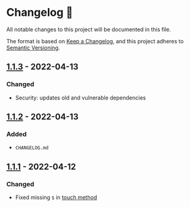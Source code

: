 # Changelog 📝

All notable changes to this project will be documented in this file.

The format is based on [Keep a Changelog](https://keepachangelog.com/en/1.0.0/), and this project adheres to [Semantic Versioning](https://semver.org/spec/v2.0.0.html).

## [1.1.3] - 2022-04-13

### Changed

* Security: updates old and vulnerable dependencies

## [1.1.2] - 2022-04-13

### Added

* `CHANGELOG.md`

## [1.1.1] - 2022-04-12

### Changed

* Fixed missing `$` in [touch method](https://github.com/diego-betto/express-pg-session-next/blob/master/src/index.js#L279)


[1.1.3]: https://github.com/diego-betto/express-pg-session-next/releases/tag/v1.1.3
[1.1.2]: https://github.com/diego-betto/express-pg-session-next/releases/tag/v1.1.2
[1.1.1]: https://github.com/diego-betto/express-pg-session-next/releases/tag/v1.1.1